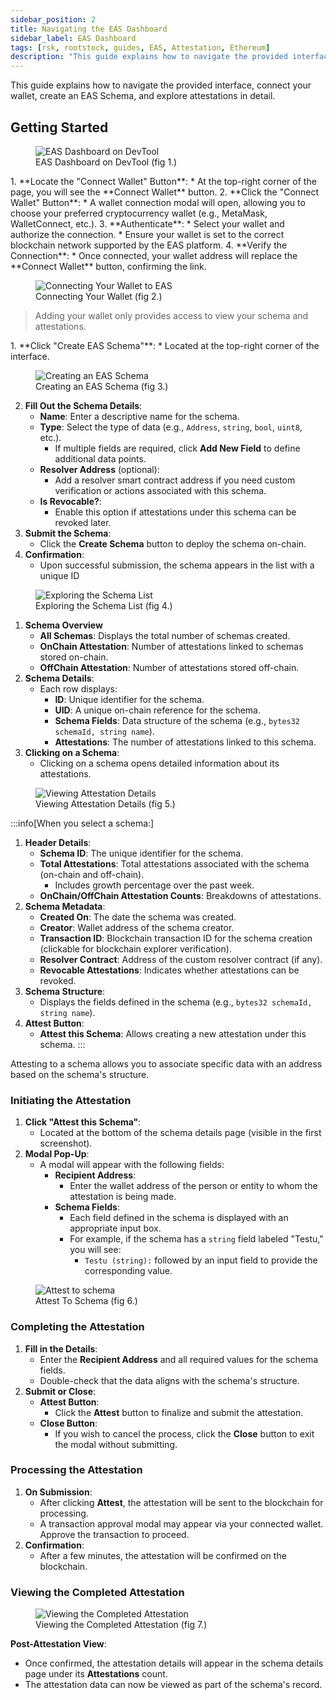 ```yaml
---
sidebar_position: 2
title: Navigating the EAS Dashboard
sidebar_label: EAS Dashboard
tags: [rsk, rootstock, guides, EAS, Attestation, Ethereum]
description: "This guide explains how to navigate the provided interface, connect your wallet, create an EAS Schema, and explore attestations in detail."
---
```


This guide explains how to navigate the provided interface, connect your wallet, create an EAS Schema, and explore attestations in detail.

## Getting Started

<figure>
<img src="/img/guides/EAS/EAS-devtool-dash.png" alt="EAS Dashboard on DevTool"/>
  <figcaption>EAS Dashboard on DevTool  (fig 1.)</figcaption>
</figure>

<Steps>
  <Step title="Connecting Your Wallet">
    1. **Locate the "Connect Wallet" Button**:  
   * At the top-right corner of the page, you will see the **Connect Wallet** button.  
2. **Click the "Connect Wallet" Button**:  
   * A wallet connection modal will open, allowing you to choose your preferred cryptocurrency wallet (e.g., MetaMask, WalletConnect, etc.).  
3. **Authenticate**:  
   * Select your wallet and authorize the connection.  
   * Ensure your wallet is set to the correct blockchain network supported by the EAS platform.  
4. **Verify the Connection**:  
   * Once connected, your wallet address will replace the **Connect Wallet** button, confirming the link.

<figure>
<img src="/img/guides/EAS/EAS-devtool-dash.png" alt="Connecting Your Wallet to EAS"/>
  <figcaption>Connecting Your Wallet  (fig 2.)</figcaption>
</figure>

> Adding your wallet only provides access to view your schema and attestations.

  </Step>
  <Step title="Creating an EAS Schema">
     1. **Click "Create EAS Schema"**:  
   * Located at the top-right corner of the interface.

<figure>
<img src="/img/guides/EAS/frontend-guide/eas-schema.png" alt="Creating an EAS Schema"/>
  <figcaption>Creating an EAS Schema (fig 3.)</figcaption>
</figure>

2. **Fill Out the Schema Details**:  
   * **Name**: Enter a descriptive name for the schema.  
   * **Type**: Select the type of data (e.g., `Address`, `string`, `bool`, `uint8`, etc.).  
     * If multiple fields are required, click **Add New Field** to define additional data points.   
   * **Resolver Address** (optional):  
     * Add a resolver smart contract address if you need custom verification or actions associated with this schema.  
   * **Is Revocable?**:  
     * Enable this option if attestations under this schema can be revoked later.  
3. **Submit the Schema**:  
   * Click the **Create Schema** button to deploy the schema on-chain.  
4. **Confirmation**:  
   * Upon successful submission, the schema appears in the list with a unique ID

  </Step>
  <Step title="Exploring the Schema List">
     <figure>
<img src="/img/guides/EAS/frontend-guide/shcema-list.png" alt="Exploring the Schema List"/>
  <figcaption>Exploring the Schema List (fig 4.)</figcaption>
</figure>

1. **Schema Overview**   
   * **All Schemas**: Displays the total number of schemas created.  
   * **OnChain Attestation**: Number of attestations linked to schemas stored on-chain.  
   * **OffChain Attestation**: Number of attestations stored off-chain.  
2. **Schema Details**:  
   * Each row displays:  
     * **ID**: Unique identifier for the schema.  
     * **UID**: A unique on-chain reference for the schema.  
     * **Schema Fields**: Data structure of the schema (e.g., `bytes32 schemaId, string name`).  
     * **Attestations**: The number of attestations linked to this schema.  
3. **Clicking on a Schema**:  
   * Clicking on a schema opens detailed information about its attestations.

  </Step>
  <Step title="Viewing Attestation Details">
     <figure>
<img src="/img/guides/EAS/frontend-guide/view-attestation.png" alt="Viewing Attestation Details"/>
  <figcaption>Viewing Attestation Details  (fig 5.)</figcaption>
</figure>

:::info[When you select a schema:]

1. **Header Details**:  
   * **Schema ID**: The unique identifier for the schema.  
   * **Total Attestations**: Total attestations associated with the schema (on-chain and off-chain).  
     * Includes growth percentage over the past week.  
   * **OnChain/OffChain Attestation Counts**: Breakdowns of attestations.  
2. **Schema Metadata**:  
   * **Created On**: The date the schema was created.  
   * **Creator**: Wallet address of the schema creator.  
   * **Transaction ID**: Blockchain transaction ID for the schema creation (clickable for blockchain explorer verification).  
   * **Resolver Contract**: Address of the custom resolver contract (if any).  
   * **Revocable Attestations**: Indicates whether attestations can be revoked.  
3. **Schema Structure**:  
   * Displays the fields defined in the schema (e.g., `bytes32 schemaId, string name`).  
4. **Attest Button**:  
   * **Attest this Schema**: Allows creating a new attestation under this schema.
:::


  </Step>

<Step title="Attesting to a Schema">
   Attesting to a schema allows you to associate specific data with an address based on the schema's structure. 

### **Initiating the Attestation**

1. **Click "Attest this Schema"**:  
   * Located at the bottom of the schema details page (visible in the first screenshot).  
2. **Modal Pop-Up**:  
   * A modal will appear with the following fields:  
     * **Recipient Address**:  
       * Enter the wallet address of the person or entity to whom the attestation is being made.  
     * **Schema Fields**:  
       * Each field defined in the schema is displayed with an appropriate input box.  
       * For example, if the schema has a `string` field labeled "Testu," you will see:  
         * `Testu (string):` followed by an input field to provide the corresponding value.

<figure>
<img src="/img/guides/EAS/frontend-guide/attest-to-schema.png" alt="Attest to schema"/>
  <figcaption>Attest To Schema  (fig 6.)</figcaption>
</figure>

### **Completing the Attestation**

1. **Fill in the Details**:  
   * Enter the **Recipient Address** and all required values for the schema fields.  
   * Double-check that the data aligns with the schema's structure.  
2. **Submit or Close**:  
   * **Attest Button**:  
     * Click the **Attest** button to finalize and submit the attestation.  
   * **Close Button**:  
     * If you wish to cancel the process, click the **Close** button to exit the modal without submitting.

### **Processing the Attestation**

1. **On Submission**:  
   * After clicking **Attest**, the attestation will be sent to the blockchain for processing.  
   * A transaction approval modal may appear via your connected wallet. Approve the transaction to proceed.  
2. **Confirmation**:  
   * After a few minutes, the attestation will be confirmed on the blockchain.

### **Viewing the Completed Attestation**

<figure>
<img src="/img/guides/EAS/frontend-guide/completed-attestation.png" alt="Viewing the Completed Attestation"/>
  <figcaption>Viewing the Completed Attestation  (fig 7.)</figcaption>
</figure>

 **Post-Attestation View**:  
   * Once confirmed, the attestation details will appear in the schema details page under its **Attestations** count.  
   * The attestation data can now be viewed as part of the schema's record.
  </Step>
</Steps>







